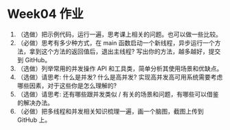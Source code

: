 # Week04 作业

1. （选做）把示例代码，运行一遍，思考课上相关的问题。也可以做一些比较。
2. （必做）思考有多少种方式，在 main 函数启动一个新线程，异步运行一个方法，拿到这个方法的返回值后，退出主线程? 写出你的方法，越多越好，提交到 GitHub。
3. （选做）列举常用的并发操作 API 和工具类，简单分析其使用场景和优缺点。
4. （选做）请思考: 什么是并发? 什么是高并发? 实现高并发高可用系统需要考虑哪些因素，对于这些你是怎么理解的?
5. （选做）请思考: 还有哪些跟并发类似 / 有关的场景和问题，有哪些可以借鉴的解决办法。
6. （必做）把多线程和并发相关知识梳理一遍，画一个脑图，截图上传到 GitHub 上。
